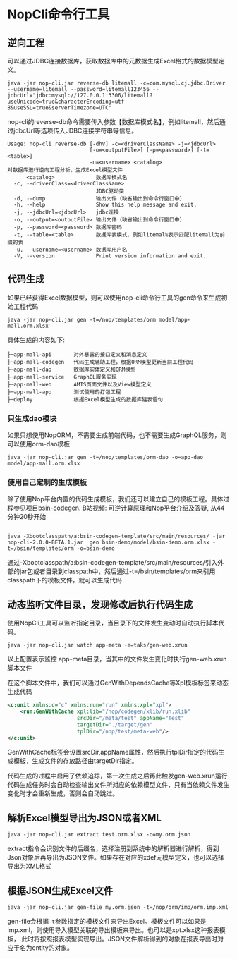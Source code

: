 # NopCli命令行工具

## 逆向工程
可以通过JDBC连接数据库，获取数据库中的元数据生成Excel格式的数据模型定义。

```shell
java -jar nop-cli.jar reverse-db litemall -c=com.mysql.cj.jdbc.Driver --username=litemall --password=litemall123456 --jdbcUrl="jdbc:mysql://127.0.0.1:3306/litemall?useUnicode=true&characterEncoding=utf-8&useSSL=true&serverTimezone=UTC"
```

nop-cli的reverse-db命令需要传入参数【数据库模式名】，例如litemall，然后通过jdbcUrl等选项传入JDBC连接字符串等信息。

````
Usage: nop-cli reverse-db [-dhV] -c=<driverClassName> -j=<jdbcUrl>
                          [-o=<outputFile>] [-p=<password>] [-t=<table>]
                          -u=<username> <catalog>
对数据库进行逆向工程分析，生成Excel模型文件
      <catalog>             数据库模式名
  -c, --driverClass=<driverClassName>
                            JDBC驱动类
  -d, --dump                输出文件（缺省输出到命令行窗口中）
  -h, --help                Show this help message and exit.
  -j, --jdbcUrl=<jdbcUrl>   jdbc连接
  -o, --output=<outputFile> 输出文件（缺省输出到命令行窗口中）
  -p, --password=<password> 数据库密码
  -t, --table=<table>       数据库表模式，例如litemal%表示匹配litemall为前缀的表
  -u, --username=<username> 数据库用户名
  -V, --version             Print version information and exit.
````

## 代码生成

如果已经获得Excel数据模型，则可以使用nop-cli命令行工具的gen命令来生成初始工程代码

```shell
java -jar nop-cli.jar gen -t=/nop/templates/orm model/app-mall.orm.xlsx
```

具体生成的内容如下:

```
├─app-mall-api       对外暴露的接口定义和消息定义
├─app-mall-codegen   代码生成辅助工程，根据ORM模型更新当前工程代码
├─app-mall-dao       数据库实体定义和ORM模型
├─app-mall-service   GraphQL服务实现
├─app-mall-web       AMIS页面文件以及View模型定义
├─app-mall-app       测试使用的打包工程
├─deploy             根据Excel模型生成的数据库建表语句
```

### 只生成dao模块
如果只想使用NopORM，不需要生成前端代码，也不需要生成GraphQL服务，则可以使用orm-dao模板

```shell
java -jar nop-cli.jar gen -t=/nop/templates/orm-dao -o=app-dao model/app-mall.orm.xlsx 
```

### 使用自己定制的生成模板
除了使用Nop平台内置的代码生成模板，我们还可以建立自己的模板工程。具体过程参见项目[bsin-codegen](https://gitee.com/canonical-entropy/bsin-codegen).
B站视频: [可逆计算原理和Nop平台介绍及答疑](https://www.bilibili.com/video/BV1u84y1w7kX/), 从44分钟20秒开始

````shell

java -Xbootclasspath/a:bsin-codegen-template/src/main/resources/ -jar nop-cli-2.0.0-BETA.1.jar  gen bsin-demo/model/bsin-demo.orm.xlsx -t=/bsin/templates/orm -o=bsin-demo
````

通过-Xbootclasspath/a:bsin-codegen-template/src/main/resources/引入外部的jar包或者目录到classpath中，然后通过-t=/bsin/templates/orm来引用classpath下的模板文件，就可以生成代码


## 动态监听文件目录，发现修改后执行代码生成
使用NopCli工具可以监听指定目录，当目录下的文件发生变动时自动执行脚本代码。

````shell
java -jar nop-cli.jar watch app-meta -e=taks/gen-web.xrun
````

以上配置表示监控 app-meta目录，当其中的文件发生变化时执行gen-web.xrun脚本文件

在这个脚本文件中，我们可以通过GenWithDependsCache等Xpl模板标签来动态生成代码

````xml
<c:unit xmlns:c="c" xmlns:run="run" xmlns:xpl="xpl">
    <run:GenWithCache xpl:lib="/nop/codegen/xlib/run.xlib"
                      srcDir="/meta/test" appName="Test"
                      targetDir="./target/gen"
                      tplDir="/nop/test/meta-web"/>
</c:unit>
````

GenWithCache标签会设置srcDir,appName属性，然后执行tplDir指定的代码生成模板，生成文件的存放路径由targetDir指定。

代码生成的过程中启用了依赖追踪，第一次生成之后再此触发gen-web.xrun运行代码生成任务时会自动检查输出文件所对应的依赖模型文件，只有当依赖文件发生变化时才会重新生成，否则会自动跳过。


## 解析Excel模型导出为JSON或者XML

````
java -jar nop-cli.jar extract test.orm.xlsx -o=my.orm.json
````

extract指令会识别文件的后缀名，选择注册到系统中的解析器进行解析，得到Json对象后再导出为JSON文件。如果存在对应的xdef元模型定义，也可以选择导出为XML格式

## 根据JSON生成Excel文件

````
java -jar nop-cli.jar gen-file my.orm.json -t=/nop/orm/imp/orm.imp.xml
````

gen-file会根据`-t`参数指定的模板文件来导出Excel。模板文件可以如果是imp.xml，则使用导入模型关联的导出模板来导出。也可以是xpt.xlsx这种报表模板，
此时将按照报表模型实现导出。JSON文件解析得到的对象在报表导出时对应于名为entity的对象。